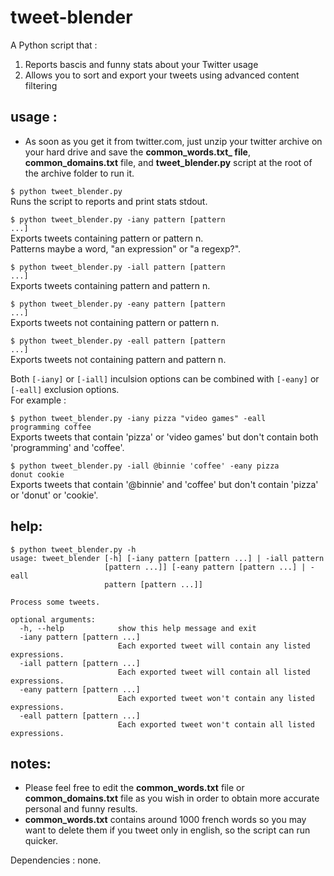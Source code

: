 tweet-blender
=============

A Python script that : 

1. Reports bascis and funny stats about your Twitter usage  
2. Allows you to sort and export your tweets using advanced content filtering

usage :
-------
- As soon as you get it from twitter.com, just unzip your twitter archive on your hard drive and save the **common_words.txt_ file**, **common_domains.txt** file, and **tweet_blender.py** script at the root of the archive folder to run it.  

<code>$ python tweet_blender.py</code>  
Runs the script to reports and print stats stdout.  

<code>$ python tweet_blender.py -iany pattern [pattern ...]</code>  
Exports tweets containing pattern or pattern n.  
Patterns maybe a word, "an expression" or "a regexp?". 

<code>$ python tweet_blender.py -iall pattern [pattern ...]</code>  
Exports tweets containing pattern and pattern n.  

<code>$ python tweet_blender.py -eany pattern [pattern ...]</code>  
Exports tweets not containing pattern or pattern n.  

<code>$ python tweet_blender.py -eall pattern [pattern ...]</code>  
Exports tweets not containing pattern and pattern n.  

Both <code>[-iany]</code> or <code>[-iall]</code> inculsion options can be combined with <code>[-eany]</code> or <code>[-eall]</code> exclusion options.  
For example :  

<code>$ python tweet_blender.py -iany pizza "video games" -eall programming coffee</code>  
Exports tweets that contain 'pizza' or 'video games' but don't contain both 'programming' and 'coffee'.  

<code>$ python tweet_blender.py -iall @binnie 'coffee' -eany pizza donut cookie</code>  
Exports tweets that contain '@binnie' and 'coffee' but don't contain 'pizza' or 'donut' or 'cookie'.  

help:
-----

<pre><code>$ python tweet_blender.py -h   
usage: tweet_blender [-h] [-iany pattern [pattern ...] | -iall pattern  
                     [pattern ...]] [-eany pattern [pattern ...] | -eall      
                     pattern [pattern ...]]
                     
Process some tweets. 

optional arguments:      
  -h, --help            show this help message and exit  
  -iany pattern [pattern ...]  
                        Each exported tweet will contain any listed expressions.  
  -iall pattern [pattern ...]  
                        Each exported tweet will contain all listed expressions.  
  -eany pattern [pattern ...]  
                        Each exported tweet won't contain any listed expressions.  
  -eall pattern [pattern ...]  
                        Each exported tweet won't contain all listed expressions.  
</code></pre>
notes:
------

- Please feel free to edit the **common_words.txt** file or **common_domains.txt** file as you wish in order to obtain more accurate personal and funny results.  
- **common_words.txt** contains around 1000 french words so you may want to delete them if you tweet only in english, so the script can run quicker.  

Dependencies : none.
